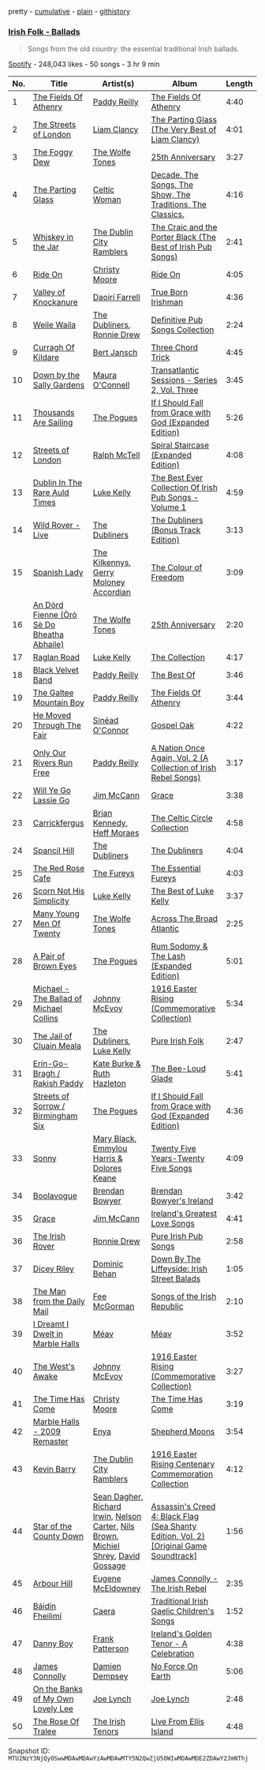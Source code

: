 pretty - [cumulative](/playlists/cumulative/37i9dQZF1DX2ULa1Ss8vbo.md) - [plain](/playlists/plain/37i9dQZF1DX2ULa1Ss8vbo) - [githistory](https://github.githistory.xyz/mackorone/spotify-playlist-archive/blob/main/playlists/plain/37i9dQZF1DX2ULa1Ss8vbo)

### [Irish Folk \- Ballads](https://open.spotify.com/playlist/37i9dQZF1DX2ULa1Ss8vbo)

> Songs from the old country: the essential traditional Irish ballads.

[Spotify](https://open.spotify.com/user/spotify) - 248,043 likes - 50 songs - 3 hr 9 min

| No. | Title | Artist(s) | Album | Length |
|---|---|---|---|---|
| 1 | [The Fields Of Athenry](https://open.spotify.com/track/3BPcgBQKNJnwLjcwXNPyx0) | [Paddy Reilly](https://open.spotify.com/artist/1XIifqPXfWSoTQfrcuXXtX) | [The Fields Of Athenry](https://open.spotify.com/album/2xHoni5Sdk23qiQniBWUQu) | 4:40 |
| 2 | [The Streets of London](https://open.spotify.com/track/3EkzGqK2uJrgiZDLXBMWUo) | [Liam Clancy](https://open.spotify.com/artist/1XjkajTCuInbWYxcxPvFtP) | [The Parting Glass \(The Very Best of Liam Clancy\)](https://open.spotify.com/album/5LL2dL3dChEHrcGLBYnqtn) | 4:01 |
| 3 | [The Foggy Dew](https://open.spotify.com/track/52bGJTusAslWsvpPguiFn6) | [The Wolfe Tones](https://open.spotify.com/artist/1IxQVSOg5GFGdGfL7zjpau) | [25th Anniversary](https://open.spotify.com/album/7fTHb1SDietYPoesmOnDNh) | 3:27 |
| 4 | [The Parting Glass](https://open.spotify.com/track/4GrSOtphVKCSE8NIvFjfbw) | [Celtic Woman](https://open.spotify.com/artist/6NWtt9pNOL2Gx7kBykdE5x) | [Decade\. The Songs, The Show, The Traditions, The Classics.](https://open.spotify.com/album/2SsSLomiMLQDeVfSTXGUi9) | 4:16 |
| 5 | [Whiskey in the Jar](https://open.spotify.com/track/0mWhyezAZ65Irfi71I8cUM) | [The Dublin City Ramblers](https://open.spotify.com/artist/6nXiCNSYAvQcYAXcJBN6l0) | [The Craic and the Porter Black \(The Best of Irish Pub Songs\)](https://open.spotify.com/album/45LwCby0Z9mCgPgtB83m2N) | 2:41 |
| 6 | [Ride On](https://open.spotify.com/track/4v7zlBmIQU4lszrokRt8yP) | [Christy Moore](https://open.spotify.com/artist/3Ebn7mKYzD0L3DaUB1gNJZ) | [Ride On](https://open.spotify.com/album/5Zah4fLbDN48as0KGmywh1) | 4:05 |
| 7 | [Valley of Knockanure](https://open.spotify.com/track/1IUN6Bbkhc52DjZb96CfLp) | [Daoirí Farrell](https://open.spotify.com/artist/3KBy2gO90CavieWCNjUxl8) | [True Born Irishman](https://open.spotify.com/album/0M9fvpGHLr5Of2faZKmAJL) | 4:36 |
| 8 | [Weile Waila](https://open.spotify.com/track/5ECXINnJLnuZPBR87EULUh) | [The Dubliners](https://open.spotify.com/artist/72RvmgEg2omdlMV9aExO6a), [Ronnie Drew](https://open.spotify.com/artist/06Iyp8QTMuoS38jjgMYFx2) | [Definitive Pub Songs Collection](https://open.spotify.com/album/0LUkfcP3XT922V0uhE3SDQ) | 2:24 |
| 9 | [Curragh Of Kildare](https://open.spotify.com/track/3aA4NSYdryZqiGp3tV9MCB) | [Bert Jansch](https://open.spotify.com/artist/1FqG6mhiJbhbMg43ohCT6D) | [Three Chord Trick](https://open.spotify.com/album/3mjzDTUEi3sABdt3Wb4udC) | 4:45 |
| 10 | [Down by the Sally Gardens](https://open.spotify.com/track/60OEb5MtEmmepJPUJtYvFW) | [Maura O'Connell](https://open.spotify.com/artist/2WkDGNlrAN48YIOi18jpEE) | [Transatlantic Sessions \- Series 2, Vol\. Three](https://open.spotify.com/album/2zviYEJfMBDVtoh9mz5SNq) | 3:45 |
| 11 | [Thousands Are Sailing](https://open.spotify.com/track/0OVhZl9SaOLjLvYE6hcLGc) | [The Pogues](https://open.spotify.com/artist/2wzMOQwNT6ZvVB4amvhFAH) | [If I Should Fall from Grace with God \(Expanded Edition\)](https://open.spotify.com/album/4V92Puney9WxGPecKtLG4L) | 5:26 |
| 12 | [Streets of London](https://open.spotify.com/track/0P49pJa288tm8gKbFcofn9) | [Ralph McTell](https://open.spotify.com/artist/6uQnHzEj8hj0UZCKjBvTaG) | [Spiral Staircase \(Expanded Edition\)](https://open.spotify.com/album/4g0FobFyVjCK1evYB6A4jY) | 4:08 |
| 13 | [Dublin In The Rare Auld Times](https://open.spotify.com/track/6WWLO6aWNAMdtOI6iOL86D) | [Luke Kelly](https://open.spotify.com/artist/2ZYIql5vmxtz3LbDLIaWo9) | [The Best Ever Collection Of Irish Pub Songs \- Volume 1](https://open.spotify.com/album/03EhSxO0WLA1axY6Nwb1H6) | 4:59 |
| 14 | [Wild Rover \- Live](https://open.spotify.com/track/5PugzaQYxzwSvHeTyGFpOW) | [The Dubliners](https://open.spotify.com/artist/72RvmgEg2omdlMV9aExO6a) | [The Dubliners \(Bonus Track Edition\)](https://open.spotify.com/album/6oIUWQrlAgGdKt0p0GXFiI) | 3:13 |
| 15 | [Spanish Lady](https://open.spotify.com/track/4Y5TDPW5UdcVHyGumdtRK5) | [The Kilkennys](https://open.spotify.com/artist/13BdFViz8xaH8K47sWS6ge), [Gerry Moloney Accordian](https://open.spotify.com/artist/3rsnPCoSoPQzH4CFODgELX) | [The Colour of Freedom](https://open.spotify.com/album/1jIZUFd7xC5k9xE8xAngYk) | 3:09 |
| 16 | [An Dòrd Fienne \(Òrò Sè Do Bheatha Abhaile\)](https://open.spotify.com/track/3NhWg4dF7igTohuYOgr3AB) | [The Wolfe Tones](https://open.spotify.com/artist/1IxQVSOg5GFGdGfL7zjpau) | [25th Anniversary](https://open.spotify.com/album/7fTHb1SDietYPoesmOnDNh) | 2:20 |
| 17 | [Raglan Road](https://open.spotify.com/track/66ia10eVRRx10XASRakso0) | [Luke Kelly](https://open.spotify.com/artist/2ZYIql5vmxtz3LbDLIaWo9) | [The Collection](https://open.spotify.com/album/4HLAl7nA1j0FHMnuF9o4tW) | 4:17 |
| 18 | [Black Velvet Band](https://open.spotify.com/track/1E2C8AILQ4dJydKYM9cFSz) | [Paddy Reilly](https://open.spotify.com/artist/1XIifqPXfWSoTQfrcuXXtX) | [The Best Of](https://open.spotify.com/album/3gTdmsL8kxatC6KYkFCOpE) | 3:46 |
| 19 | [The Galtee Mountain Boy](https://open.spotify.com/track/4Y8wLkEqxpaBuWcISJZvJP) | [Paddy Reilly](https://open.spotify.com/artist/1XIifqPXfWSoTQfrcuXXtX) | [The Fields Of Athenry](https://open.spotify.com/album/2xHoni5Sdk23qiQniBWUQu) | 3:44 |
| 20 | [He Moved Through The Fair](https://open.spotify.com/track/0DZEmAYrvWIoYZvoL4wsmN) | [Sinéad O'Connor](https://open.spotify.com/artist/4sD9znwiVFx9cgRPZ42aQ1) | [Gospel Oak](https://open.spotify.com/album/0qM33tay4N0Tp0Tf9PVFOH) | 4:22 |
| 21 | [Only Our Rivers Run Free](https://open.spotify.com/track/2VKMmxvbCFDlyFuZqGBJxk) | [Paddy Reilly](https://open.spotify.com/artist/1XIifqPXfWSoTQfrcuXXtX) | [A Nation Once Again, Vol\. 2 \(A Collection of Irish Rebel Songs\)](https://open.spotify.com/album/7qCYFHaIAWifLzROi9Qncw) | 3:17 |
| 22 | [Will Ye Go Lassie Go](https://open.spotify.com/track/1iLDWUzgrDOm9h6fRCEKvI) | [Jim McCann](https://open.spotify.com/artist/2JubMFXFD0c3Ofhx6SdSOy) | [Grace](https://open.spotify.com/album/0wNj9JjAC9o2gMFXpGG5P0) | 3:38 |
| 23 | [Carrickfergus](https://open.spotify.com/track/6JYdy6K3webBiLuR6kO5pT) | [Brian Kennedy](https://open.spotify.com/artist/4xZbU7XXrgG0U2e3MIEXmS), [Heff Moraes](https://open.spotify.com/artist/6HrqkCpPwHjWrg0YicMnzw) | [The Celtic Circle Collection](https://open.spotify.com/album/1waiycUuGnGAfxZOTVmlnD) | 4:58 |
| 24 | [Spancil Hill](https://open.spotify.com/track/23gju7aYMKGkVu5SNWExPs) | [The Dubliners](https://open.spotify.com/artist/72RvmgEg2omdlMV9aExO6a) | [The Dubliners](https://open.spotify.com/album/2JaU7begujrJQaORvAnVwD) | 4:04 |
| 25 | [The Red Rose Cafe](https://open.spotify.com/track/5tTtnr3lyvNIfvW3Wdunzq) | [The Fureys](https://open.spotify.com/artist/1WHVWwMFnjB3oRcjr7nVPP) | [The Essential Fureys](https://open.spotify.com/album/0gNDC9wgwaHZwT62llFeVa) | 4:03 |
| 26 | [Scorn Not His Simplicity](https://open.spotify.com/track/1edRAAeWBUknvXMj9FlvIu) | [Luke Kelly](https://open.spotify.com/artist/2ZYIql5vmxtz3LbDLIaWo9) | [The Best of Luke Kelly](https://open.spotify.com/album/5NCrmdBxbvrlERv2VcYQks) | 3:37 |
| 27 | [Many Young Men Of Twenty](https://open.spotify.com/track/57SKqppuloHRo83zt762vC) | [The Wolfe Tones](https://open.spotify.com/artist/1IxQVSOg5GFGdGfL7zjpau) | [Across The Broad Atlantic](https://open.spotify.com/album/6izN8jhhScP4GsPTJnvMIu) | 2:25 |
| 28 | [A Pair of Brown Eyes](https://open.spotify.com/track/32soEc9h0wDy1BEjV5egeh) | [The Pogues](https://open.spotify.com/artist/2wzMOQwNT6ZvVB4amvhFAH) | [Rum Sodomy & The Lash \(Expanded Edition\)](https://open.spotify.com/album/2wRH4pcI8TIQFCK1MeByWO) | 5:01 |
| 29 | [Michael \- The Ballad of Michael Collins](https://open.spotify.com/track/6jCvLKDAdLJ6aT8PdWfbAV) | [Johnny McEvoy](https://open.spotify.com/artist/0wK5QhuLtbY2K4Rmm2FHE9) | [1916 Easter Rising \(Commemorative Collection\)](https://open.spotify.com/album/58MT6pI2o0dAiAkTUyo0a6) | 5:34 |
| 30 | [The Jail of Cluain Meala](https://open.spotify.com/track/18JyT0FmW3uJqQspISVbC4) | [The Dubliners](https://open.spotify.com/artist/72RvmgEg2omdlMV9aExO6a), [Luke Kelly](https://open.spotify.com/artist/2ZYIql5vmxtz3LbDLIaWo9) | [Pure Irish Folk](https://open.spotify.com/album/2tpUS0uPbCupZUZ8DyVQYY) | 2:47 |
| 31 | [Erin\-Go\-Bragh / Rakish Paddy](https://open.spotify.com/track/7JoxTFpjZjTbkO0UZV5GkO) | [Kate Burke & Ruth Hazleton](https://open.spotify.com/artist/1TSPyEkn57ocOLWJ2zGk1M) | [The Bee\-Loud Glade](https://open.spotify.com/album/7knf7ebylad5fMw2ofsWno) | 5:41 |
| 32 | [Streets of Sorrow / Birmingham Six](https://open.spotify.com/track/76yII1oubGA0n0Dz6jGfZk) | [The Pogues](https://open.spotify.com/artist/2wzMOQwNT6ZvVB4amvhFAH) | [If I Should Fall from Grace with God \(Expanded Edition\)](https://open.spotify.com/album/4V92Puney9WxGPecKtLG4L) | 4:36 |
| 33 | [Sonny](https://open.spotify.com/track/6xO1Egci5AmEX0nqrz7JGh) | [Mary Black](https://open.spotify.com/artist/25W55yzID8F5bRKG8Zg2IA), [Emmylou Harris & Dolores Keane](https://open.spotify.com/artist/2F5xYKmrB2BNGKTNbdY4lv) | [Twenty Five Years\-Twenty Five Songs](https://open.spotify.com/album/6w06lhQcIlyfGKEzQGF8FQ) | 4:09 |
| 34 | [Boolavogue](https://open.spotify.com/track/6dXBgGcBKxOeNQFWmBDTo2) | [Brendan Bowyer](https://open.spotify.com/artist/6CynFO9vn6MsOOdLptSPwg) | [Brendan Bowyer's Ireland](https://open.spotify.com/album/6GRzetvyCVfVLek5WANDRA) | 3:42 |
| 35 | [Grace](https://open.spotify.com/track/27Eoj5oSbu4rXUGU11PctX) | [Jim McCann](https://open.spotify.com/artist/2JubMFXFD0c3Ofhx6SdSOy) | [Ireland's Greatest Love Songs](https://open.spotify.com/album/1ugKkTnNyJk1xMCKLortYM) | 4:41 |
| 36 | [The Irish Rover](https://open.spotify.com/track/2K7lZQojcmdcrl7rkvY3mL) | [Ronnie Drew](https://open.spotify.com/artist/06Iyp8QTMuoS38jjgMYFx2) | [Pure Irish Pub Songs](https://open.spotify.com/album/7lYYpatEqemfpuOajr9w3a) | 2:58 |
| 37 | [Dicey Riley](https://open.spotify.com/track/5386OSJOhXc7fglba9AUnJ) | [Dominic Behan](https://open.spotify.com/artist/1sYhVYXHOlKPY1L5LvRrhF) | [Down By The Liffeyside: Irish Street Balads](https://open.spotify.com/album/3tF4rec7ebkfNRjvW1nVV8) | 1:05 |
| 38 | [The Man from the Daily Mail](https://open.spotify.com/track/19VwDKPmW2AMF0kZMvGYhz) | [Fee McGorman](https://open.spotify.com/artist/0jeiwWSPCfU7UgVPzzwu90) | [Songs of the Irish Republic](https://open.spotify.com/album/2139TNKGU2QxntFcxnt6SV) | 2:10 |
| 39 | [I Dreamt I Dwelt in Marble Halls](https://open.spotify.com/track/0FZxhprYVBPuzskKdBv6tG) | [Méav](https://open.spotify.com/artist/0nBRo87bTZegzYDnIiWkH7) | [Méav](https://open.spotify.com/album/3W5BZfrxfWBa6J3IFEr7dS) | 3:52 |
| 40 | [The West's Awake](https://open.spotify.com/track/28JJX47fHJppvYapuoHeRr) | [Johnny McEvoy](https://open.spotify.com/artist/0wK5QhuLtbY2K4Rmm2FHE9) | [1916 Easter Rising \(Commemorative Collection\)](https://open.spotify.com/album/58MT6pI2o0dAiAkTUyo0a6) | 3:27 |
| 41 | [The Time Has Come](https://open.spotify.com/track/11EhHpCJA9ztjUG13pVXjb) | [Christy Moore](https://open.spotify.com/artist/3Ebn7mKYzD0L3DaUB1gNJZ) | [The Time Has Come](https://open.spotify.com/album/2FYYQ2GMMzRtR6hGuxTjFb) | 3:19 |
| 42 | [Marble Halls \- 2009 Remaster](https://open.spotify.com/track/3smqY3VDKQ4HLfvdFMCEuG) | [Enya](https://open.spotify.com/artist/6uothxMWeLWIhsGeF7cyo4) | [Shepherd Moons](https://open.spotify.com/album/6ZuPbMe6CvQKl1nvAy0nZm) | 3:54 |
| 43 | [Kevin Barry](https://open.spotify.com/track/2tEiGjz3R89PW3SVvlCizr) | [The Dublin City Ramblers](https://open.spotify.com/artist/6nXiCNSYAvQcYAXcJBN6l0) | [1916 Easter Rising Centenary Commemoration Collection](https://open.spotify.com/album/6vfEfM1CkPxoNdwbaACkz4) | 4:12 |
| 44 | [Star of the County Down](https://open.spotify.com/track/1VvrPTVRMUa1aJF2xN6VgK) | [Sean Dagher](https://open.spotify.com/artist/5JgxqXmh1TrVDZn7gAgqLw), [Richard Irwin](https://open.spotify.com/artist/6ZIDb0NiwfcqCTaOzHyTC8), [Nelson Carter](https://open.spotify.com/artist/1HVyjDVd3Wq8B79G6P1g55), [Nils Brown](https://open.spotify.com/artist/42cM14lDAB0KzoBWQ86TWu), [Michiel Shrey](https://open.spotify.com/artist/1u2t9oc7xmpmuq6TNTwc9p), [David Gossage](https://open.spotify.com/artist/4Goe26LiMjH9z6XLUaxQfM) | [Assassin's Creed 4: Black Flag \(Sea Shanty Edition, Vol\. 2\) \[Original Game Soundtrack\]](https://open.spotify.com/album/3xIHHyUh7RTAzLzXUzksBB) | 1:56 |
| 45 | [Arbour Hill](https://open.spotify.com/track/3dZpG1lCzOollQ3qrylOS0) | [Eugene McEldowney](https://open.spotify.com/artist/0PUpXAEPVuX0CShc4oGdwG) | [James Connolly \- The Irish Rebel](https://open.spotify.com/album/0y3rEtlF9sLwtzVfjUebxM) | 2:35 |
| 46 | [Báidín Fheilimí](https://open.spotify.com/track/5fGkh5uh6XDRptv3WEF9A4) | [Caera](https://open.spotify.com/artist/2OzigumcbZNfTxnT1aacDw) | [Traditional Irish Gaelic Children's Songs](https://open.spotify.com/album/0pss1phhhe7ykfusGB0ck1) | 1:52 |
| 47 | [Danny Boy](https://open.spotify.com/track/2LMeRecVW5d3a1vxZV5jJR) | [Frank Patterson](https://open.spotify.com/artist/3UZc24DOYrUhFnDPNw1L8A) | [Ireland's Golden Tenor \- A Celebration](https://open.spotify.com/album/1gOWpNBuPqI2VILLOT272d) | 4:38 |
| 48 | [James Connolly](https://open.spotify.com/track/1hoXIRlsnmnW6DP64mJmBM) | [Damien Dempsey](https://open.spotify.com/artist/0bmF1w9eyJrY4CHyjpTQOW) | [No Force On Earth](https://open.spotify.com/album/5NTLr7uctFVYnAIiPqVkfN) | 5:06 |
| 49 | [On the Banks of My Own Lovely Lee](https://open.spotify.com/track/4V81FFqdzb0xjbYziAn8yU) | [Joe Lynch](https://open.spotify.com/artist/3BWwtO1ioC4fSSsgjGhrAF) | [Joe Lynch](https://open.spotify.com/album/3byIo5Xb9ZaM8d7KPtOPgN) | 2:48 |
| 50 | [The Rose Of Tralee](https://open.spotify.com/track/4oGBYcMWsGm9vZHJhjTLIU) | [The Irish Tenors](https://open.spotify.com/artist/2QehFI9eDvwgtDxEharMPu) | [Live From Ellis Island](https://open.spotify.com/album/01QoNZxOPi1pN0tUoZRIqW) | 4:48 |

Snapshot ID: `MTU2NzY3NjQyOSwwMDAwMDAwYzAwMDAwMTY5N2QwZjU5OWIwMDAwMDE2ZDAwY2JmNThj`
